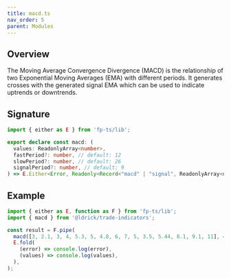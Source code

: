 ```yaml
---
title: macd.ts
nav_order: 5
parent: Modules
---
```


## Overview

The Moving Average Convergence Divergence (MACD) is the relationship of two Exponential Moving Averages (EMA) with different periods. It generates crosses with the generated signal EMA which can be used to indicate uptrends or downtrends.

## Signature

```typescript
import { either as E } from 'fp-ts/lib';

export declare const macd: (
  values: ReadonlyArray<number>,
  fastPeriod?: number, // default: 12
  slowPeriod?: number, // default: 26
  signalPeriod?: number, // default: 9
) => E.Either<Error, Readonly<Record<"macd" | "signal", ReadonlyArray<number | null>>>;
```

## Example

```typescript
import { either as E, function as F } from 'fp-ts/lib';
import { macd } from '@ldrick/trade-indicators';

const result = F.pipe(
  macd([3, 2.1, 3, 4, 5.3, 5, 4.8, 6, 7, 5, 3.5, 5.44, 8.1, 9.1, 11], 4, 5, 3),
  E.fold(
    (error) => console.log(error),
    (values) => console.log(values),
  ),
);
```
